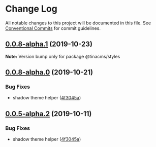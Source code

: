 # Change Log

All notable changes to this project will be documented in this file.
See [Conventional Commits](https://conventionalcommits.org) for commit guidelines.

## [0.0.8-alpha.1](https://github.com/tinacms/tinacms/compare/@tinacms/styles@0.0.8-alpha.0...@tinacms/styles@0.0.8-alpha.1) (2019-10-23)

**Note:** Version bump only for package @tinacms/styles





## [0.0.8-alpha.0](https://github.com/tinacms/tinacms/compare/@tinacms/styles@0.0.2...@tinacms/styles@0.0.8-alpha.0) (2019-10-21)

### Bug Fixes

- shadow theme helper ([4f3045a](https://github.com/tinacms/tinacms/commit/4f3045a))

## [0.0.5-alpha.2](https://github.com/tinacms/tinacms/compare/@tinacms/styles@0.0.5-alpha.1...@tinacms/styles@0.0.5-alpha.2) (2019-10-11)

### Bug Fixes

- shadow theme helper ([4f3045a](https://github.com/tinacms/tinacms/commit/4f3045a))
